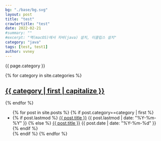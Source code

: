 ```yaml
---
bg: "./base/bg.svg"
layout: post
title: "test"
crawlertitle: "test"
date: 2022-02-21
#summary: ""
#excerpt: "맥(macOS)에서 자바(java) 설치, 이클립스 설치"
category: "java"
tags: [test, test1]
author: vvney
---
```




{{ page.category }}

{% for category in site.categories %}
<h2 class="category-key" id="{{ category | first }}">
    <a href="{{ site.baseurl }}/category/{{ category | first }}">
    {{ category | first | capitalize }}
    </a>
</h2>
{% endfor %}

<ul class="year">
	{% for post in site.posts %} {% if post.category==category | first %}
	<li>
		{% if post.lastmod %}
		<a href="{{ post.url | relative_url}}">{{ post.title }}</a>
		<span class="date">{{ post.lastmod | date: "%Y-%m-%Y" }}</span>
		{% else %}
		<a href="{{ post.url | relative_url}}">{{ post.title }}</a>
		<span class="date">{{ post.date | date: "%Y-%m-%d" }}</span>
		{% endif %}
	</li>
	{% endif %} {% endfor %}
</ul>